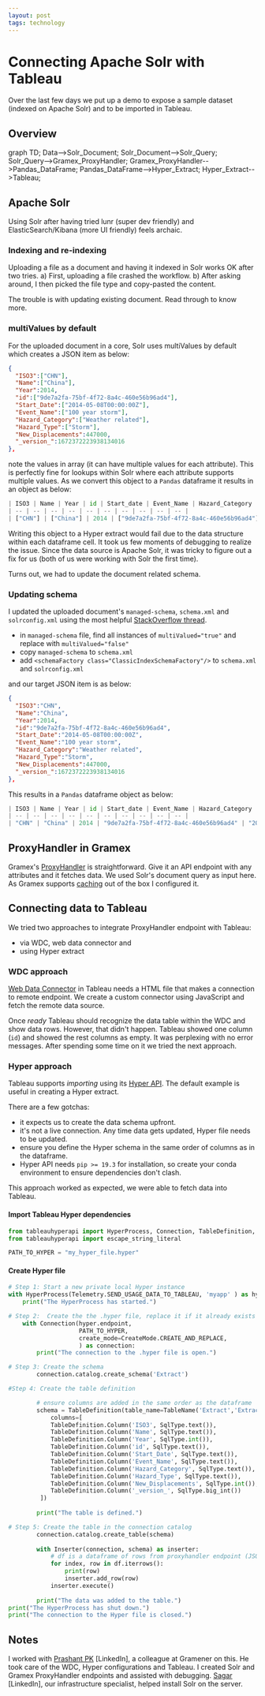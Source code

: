 ```yaml
---
layout: post
tags: technology
---
```


# Connecting Apache Solr with Tableau

Over the last few days we put up a demo to expose a sample dataset (indexed on Apache Solr) and to be imported in Tableau.

<script src="https://cdnjs.cloudflare.com/ajax/libs/mermaid/8.6.0/mermaid.min.js"></script>

## Overview

<div class="mermaid">
  graph TD;
      Data-->Solr_Document;
      Solr_Document-->Solr_Query;
      Solr_Query-->Gramex_ProxyHandler;
      Gramex_ProxyHandler-->Pandas_DataFrame;
      Pandas_DataFrame-->Hyper_Extract;
      Hyper_Extract-->Tableau;
</div>

## Apache Solr
Using Solr after having tried lunr (super dev friendly) and ElasticSearch/Kibana (more UI friendly) feels archaic.

### Indexing and re-indexing
Uploading a file as a document and having it indexed in Solr works OK after two tries. a) First, uploading a file crashed the workflow. b) After asking around, I then picked the file type and copy-pasted the content. 

The trouble is with updating existing document. Read through to know more.

### multiValues by default
For the uploaded document in a core, Solr uses multiValues by default which creates a JSON item as below:

```json
{
  "ISO3":["CHN"],
  "Name":["China"],
  "Year":2014,
  "id":["9de7a2fa-75bf-4f72-8a4c-460e56b96ad4"],
  "Start_Date":["2014-05-08T00:00:00Z"],
  "Event_Name":["100 year storm"],
  "Hazard_Category":["Weather related"],
  "Hazard_Type":["Storm"],
  "New_Displacements":447000,
  "_version_":1672372223938134016
},
```

note the values in array (it can have multiple values for each attribute). This is perfectly fine for lookups within Solr where each attribute supports multiple values. As we convert this object to a `Pandas` dataframe it results in an object as below:

```py
| ISO3 | Name | Year | id | Start_date | Event_Name | Hazard_Category | Hazard_Type | New_Displacements | _version_ |
| -- | -- | -- | -- | -- | -- | -- | -- | -- | -- |
| ["CHN"] | ["China"] | 2014 | ["9de7a2fa-75bf-4f72-8a4c-460e56b96ad4"] | ["2014-05-08T00:00:00Z"] | ["100 year storm"] | ["Weather related"] | ["Storm"] | 447000 | 1672372223938134016 |
```

Writing this object to a Hyper extract would fail due to the data structure within each dataframe cell. It took us few moments of debugging to realize the issue. Since the data source is Apache Solr, it was tricky to figure out a fix for us (both of us were working with Solr the first time).

Turns out, we had to update the document related schema. 

### Updating schema

I updated the uploaded document's `managed-schema`, `schema.xml` and `solrconfig.xml` using the most helpful [StackOverflow thread](https://stackoverflow.com/questions/44281922/how-to-turn-off-multivalue-in-solr).

- in `managed-schema` file, find all instances of `multiValued="true"` and replace with `multiValued="false"`
- copy `managed-schema` to `schema.xml`
- add `<schemaFactory class="ClassicIndexSchemaFactory"/>` to `schema.xml` and `solrconfig.xml`

and our target JSON item is as below:

```json
{
  "ISO3":"CHN",
  "Name":"China",
  "Year":2014,
  "id":"9de7a2fa-75bf-4f72-8a4c-460e56b96ad4",
  "Start_Date":"2014-05-08T00:00:00Z",
  "Event_Name":"100 year storm",
  "Hazard_Category":"Weather related",
  "Hazard_Type":"Storm",
  "New_Displacements":447000,
  "_version_":1672372223938134016
},
```

This results in a `Pandas` dataframe object as below:

```py
| ISO3 | Name | Year | id | Start_date | Event_Name | Hazard_Category | Hazard_Type | New_Displacements | _version_ |
| -- | -- | -- | -- | -- | -- | -- | -- | -- | -- |
| "CHN" | "China" | 2014 | "9de7a2fa-75bf-4f72-8a4c-460e56b96ad4" | "2014-05-08T00:00:00Z" | "100 year storm" | "Weather related" | "Storm" | 447000 | 1672372223938134016 |
```

## ProxyHandler in Gramex

Gramex's [ProxyHandler](https://learn.gramener.com/guide/proxyhandler/) is straightforward. Give it an API endpoint with any attributes and it fetches data. We used Solr's document query as input here. As Gramex supports [caching](https://learn.gramener.com/guide/cache/) out of the box I configured it.

## Connecting data to Tableau

We tried two approaches to integrate ProxyHandler endpoint with Tableau:

- via WDC, web data connector and
- using Hyper extract

### WDC approach

[Web Data Connector](https://help.tableau.com/current/pro/desktop/en-us/examples_web_data_connector.htm) in Tableau needs a HTML file that makes a connection to remote endpoint. We create a custom connector using JavaScript and fetch the remote data source.

Once *ready* Tableau should recognize the data table within the WDC and show data rows. However, that didn't happen. Tableau showed one column (`id`) and showed the rest columns as empty. It was perplexing with no error messages. After spending some time on it we tried the next approach.

### Hyper approach

Tableau supports *importing* using its [Hyper API](https://help.tableau.com/current/api/hyper_api/en-us/docs/hyper_api_create_update.html). The default example is useful in creating a Hyper extract.

There are a few gotchas:

- it expects us to create the data schema upfront.
- it's not a live connection. Any time data gets updated, Hyper file needs to be updated.
- ensure you define the Hyper schema in the same order of columns as in the dataframe.
- Hyper API needs `pip >= 19.3` for installation, so create your conda environment to ensure dependencies don't clash.

This approach worked as expected, we were able to fetch data into Tableau.

#### Import Tableau Hyper dependencies
```py
from tableauhyperapi import HyperProcess, Connection, TableDefinition, SqlType, Telemetry, Inserter, CreateMode, TableName
from tableauhyperapi import escape_string_literal

PATH_TO_HYPER = "my_hyper_file.hyper"
```

#### Create Hyper file

```py
# Step 1: Start a new private local Hyper instance
with HyperProcess(Telemetry.SEND_USAGE_DATA_TO_TABLEAU, 'myapp' ) as hyper:
    print("The HyperProcess has started.")

# Step 2:  Create the the .hyper file, replace it if it already exists
    with Connection(hyper.endpoint,
                    PATH_TO_HYPER,
                    create_mode=CreateMode.CREATE_AND_REPLACE,
                    ) as connection:
        print("The connection to the .hyper file is open.")

# Step 3: Create the schema
        connection.catalog.create_schema('Extract')

#Step 4: Create the table definition

        # ensure columns are added in the same order as the dataframe
        schema = TableDefinition(table_name=TableName('Extract','Extract'),
            columns=[
            TableDefinition.Column('ISO3', SqlType.text()),
            TableDefinition.Column('Name', SqlType.text()),
            TableDefinition.Column('Year', SqlType.int()),
            TableDefinition.Column('id', SqlType.text()),
            TableDefinition.Column('Start_Date', SqlType.text()),
            TableDefinition.Column('Event_Name', SqlType.text()),
            TableDefinition.Column('Hazard_Category', SqlType.text()),
            TableDefinition.Column('Hazard_Type', SqlType.text()),
            TableDefinition.Column('New_Displacements', SqlType.int()),
            TableDefinition.Column('_version_', SqlType.big_int())
         ])
    
        print("The table is defined.")

# Step 5: Create the table in the connection catalog
        connection.catalog.create_table(schema)
        
        with Inserter(connection, schema) as inserter:
            # df is a dataframe of rows from proxyhandler endpoint (JSON)
            for index, row in df.iterrows():
                print(row)
                inserter.add_row(row)
            inserter.execute()
            
        print("The data was added to the table.")
print("The HyperProcess has shut down.")
print("The connection to the Hyper file is closed.")
```

## Notes

I worked with [Prashant PK](https://www.linkedin.com/in/prashant-kuruamparambatta-16404849/) [LinkedIn], a colleague at Gramener on this. He took care of the WDC, Hyper configurations and Tableau. I created Solr and Gramex ProxyHandler endpoints and assisted with debugging. [Sagar](https://www.linkedin.com/in/sagar-yellina-4356368b/) [LinkedIn], our infrastructure specialist, helped install Solr on the server.


